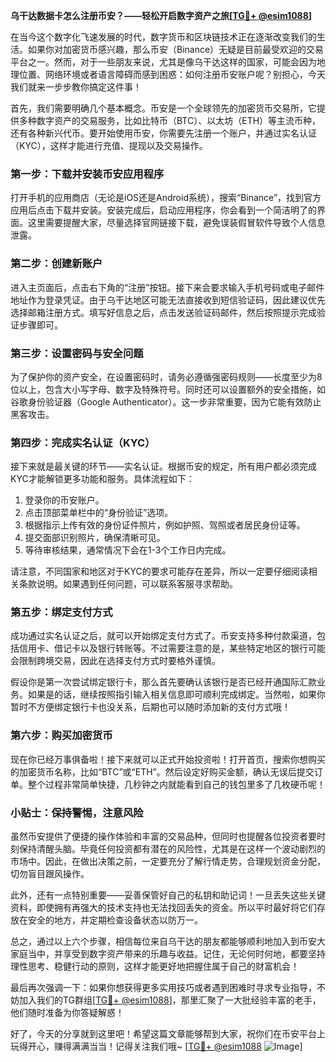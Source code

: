 **乌干达数据卡怎么注册币安？——轻松开启数字资产之旅[[TG💪+ @esim1088](https://t.me/s/esim1088)]**

在当今这个数字化飞速发展的时代，数字货币和区块链技术正在逐渐改变我们的生活。如果你对加密货币感兴趣，那么币安（Binance）无疑是目前最受欢迎的交易平台之一。然而，对于一些朋友来说，尤其是像乌干达这样的国家，可能会因为地理位置、网络环境或者语言障碍而感到困惑：如何注册币安账户呢？别担心，今天我们就来一步步教你搞定这件事！

首先，我们需要明确几个基本概念。币安是一个全球领先的加密货币交易所，它提供多种数字资产的交易服务，比如比特币（BTC）、以太坊（ETH）等主流币种，还有各种新兴代币。要开始使用币安，你需要先注册一个账户，并通过实名认证（KYC），这样才能进行充值、提现以及交易操作。

### 第一步：下载并安装币安应用程序

打开手机的应用商店（无论是iOS还是Android系统），搜索“Binance”，找到官方应用后点击下载并安装。安装完成后，启动应用程序，你会看到一个简洁明了的界面。这里需要提醒大家，尽量选择官网链接下载，避免误装假冒软件导致个人信息泄露。

### 第二步：创建新账户

进入主页面后，点击右下角的“注册”按钮。接下来会要求输入手机号码或电子邮件地址作为登录凭证。由于乌干达地区可能无法直接收到短信验证码，因此建议优先选择邮箱注册方式。填写好信息之后，点击发送验证码邮件，然后按照提示完成验证步骤即可。

### 第三步：设置密码与安全问题

为了保护你的资产安全，在设置密码时，请务必遵循强密码规则——长度至少为8位以上，包含大小写字母、数字及特殊符号。同时还可以设置额外的安全措施，如谷歌身份验证器（Google Authenticator）。这一步非常重要，因为它能有效防止黑客攻击。

### 第四步：完成实名认证（KYC）

接下来就是最关键的环节——实名认证。根据币安的规定，所有用户都必须完成KYC才能解锁更多功能和服务。具体流程如下：

1. 登录你的币安账户。
2. 点击顶部菜单栏中的“身份验证”选项。
3. 根据指示上传有效的身份证件照片，例如护照、驾照或者居民身份证等。
4. 提交面部识别照片，确保清晰可见。
5. 等待审核结果，通常情况下会在1-3个工作日内完成。

请注意，不同国家和地区对于KYC的要求可能存在差异，所以一定要仔细阅读相关条款说明。如果遇到任何问题，可以联系客服寻求帮助。

### 第五步：绑定支付方式

成功通过实名认证之后，就可以开始绑定支付方式了。币安支持多种付款渠道，包括信用卡、借记卡以及银行转账等。不过需要注意的是，某些特定地区的银行可能会限制跨境交易，因此在选择支付方式时要格外谨慎。

假设你是第一次尝试绑定银行卡，那么首先要确认该银行是否已经开通国际汇款业务。如果是的话，继续按照指引输入相关信息即可顺利完成绑定。当然啦，如果你暂时不方便绑定银行卡也没关系，后期也可以随时添加新的支付方式哦！

### 第六步：购买加密货币

现在你已经万事俱备啦！接下来就可以正式开始投资啦！打开首页，搜索你想购买的加密货币名称，比如“BTC”或“ETH”。然后设定好购买金额，确认无误后提交订单。整个过程非常简单快捷，几秒钟之内就能看到自己的钱包里多了几枚硬币呢！

### 小贴士：保持警惕，注意风险

虽然币安提供了便捷的操作体验和丰富的交易品种，但同时也提醒各位投资者要时刻保持清醒头脑。毕竟任何投资都有潜在的风险性，尤其是在这样一个波动剧烈的市场中。因此，在做出决策之前，一定要充分了解行情走势，合理规划资金分配，切勿盲目跟风操作。

此外，还有一点特别重要——妥善保管好自己的私钥和助记词！一旦丢失这些关键资料，即使拥有再强大的技术支持也无法找回丢失的资金。所以平时最好将它们存放在安全的地方，并定期检查设备状态以防万一。

总之，通过以上六个步骤，相信每位来自乌干达的朋友都能够顺利地加入到币安大家庭当中，并享受到数字资产带来的乐趣与收益。记住，无论何时何地，都要坚持理性思考、稳健行动的原则，这样才能更好地把握住属于自己的财富机会！

最后再次强调一下：如果你想获得更多实用技巧或者遇到困难时寻求专业指导，不妨加入我们的TG群组[[TG💪+ @esim1088](https://t.me/s/esim1088)]，那里汇聚了一大批经验丰富的老手，他们随时准备为你答疑解惑！

好了，今天的分享就到这里吧！希望这篇文章能够帮到大家，祝你们在币安平台上玩得开心，赚得满满当当！记得关注我们哦~ [[TG💪+ @esim1088](https://t.me/s/esim1088) ![Image](https://i.postimg.cc/4NQfJmqS/Snipaste-2025-05-13-00-14-12.png)]